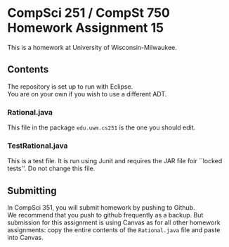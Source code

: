 # CompSci 251 / CompSt 750 Homework Assignment 15

This is a homework at University of Wisconsin-Milwaukee.

## Contents

The repository is set up to run with Eclipse.  
You are on your own if you wish to use a different ADT.

### Rational.java

This file in the package `edu.uwm.cs251` is the one you should edit.

### TestRational.java

This is a test file.  It is run using Junit and requires the JAR file foir ``locked tests''.  Do not change this file.

## Submitting

In CompSci 351, you will submit homework by pushing to Github.  
We recommend that you push to github frequently
as a backup.  But submission for this assignment is using Canvas
as for all other homework assignments: copy the entire contents
of the `Rational.java` file and paste into Canvas.


